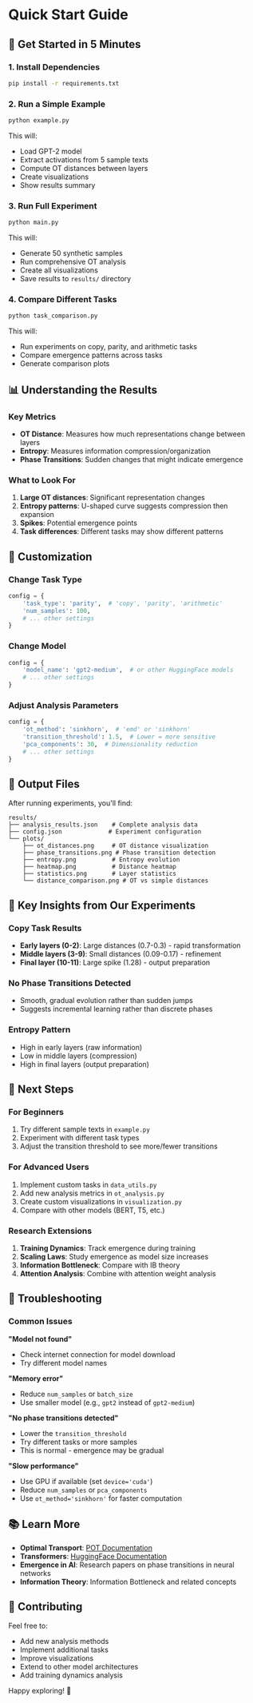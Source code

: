 # Quick Start Guide

## 🚀 Get Started in 5 Minutes

### 1. Install Dependencies
```bash
pip install -r requirements.txt
```

### 2. Run a Simple Example
```bash
python example.py
```
This will:
- Load GPT-2 model
- Extract activations from 5 sample texts
- Compute OT distances between layers
- Create visualizations
- Show results summary

### 3. Run Full Experiment
```bash
python main.py
```
This will:
- Generate 50 synthetic samples
- Run comprehensive OT analysis
- Create all visualizations
- Save results to `results/` directory

### 4. Compare Different Tasks
```bash
python task_comparison.py
```
This will:
- Run experiments on copy, parity, and arithmetic tasks
- Compare emergence patterns across tasks
- Generate comparison plots

## 📊 Understanding the Results

### Key Metrics
- **OT Distance**: Measures how much representations change between layers
- **Entropy**: Measures information compression/organization
- **Phase Transitions**: Sudden changes that might indicate emergence

### What to Look For
1. **Large OT distances**: Significant representation changes
2. **Entropy patterns**: U-shaped curve suggests compression then expansion
3. **Spikes**: Potential emergence points
4. **Task differences**: Different tasks may show different patterns

## 🔧 Customization

### Change Task Type
```python
config = {
    'task_type': 'parity',  # 'copy', 'parity', 'arithmetic'
    'num_samples': 100,
    # ... other settings
}
```

### Change Model
```python
config = {
    'model_name': 'gpt2-medium',  # or other HuggingFace models
    # ... other settings
}
```

### Adjust Analysis Parameters
```python
config = {
    'ot_method': 'sinkhorn',  # 'emd' or 'sinkhorn'
    'transition_threshold': 1.5,  # Lower = more sensitive
    'pca_components': 30,  # Dimensionality reduction
    # ... other settings
}
```

## 📁 Output Files

After running experiments, you'll find:

```
results/
├── analysis_results.json    # Complete analysis data
├── config.json             # Experiment configuration
└── plots/
    ├── ot_distances.png     # OT distance visualization
    ├── phase_transitions.png # Phase transition detection
    ├── entropy.png          # Entropy evolution
    ├── heatmap.png          # Distance heatmap
    ├── statistics.png       # Layer statistics
    └── distance_comparison.png # OT vs simple distances
```

## 🎯 Key Insights from Our Experiments

### Copy Task Results
- **Early layers (0-2)**: Large distances (0.7-0.3) - rapid transformation
- **Middle layers (3-9)**: Small distances (0.09-0.17) - refinement
- **Final layer (10-11)**: Large spike (1.28) - output preparation

### No Phase Transitions Detected
- Smooth, gradual evolution rather than sudden jumps
- Suggests incremental learning rather than discrete phases

### Entropy Pattern
- High in early layers (raw information)
- Low in middle layers (compression)
- High in final layers (output preparation)

## 🔬 Next Steps

### For Beginners
1. Try different sample texts in `example.py`
2. Experiment with different task types
3. Adjust the transition threshold to see more/fewer transitions

### For Advanced Users
1. Implement custom tasks in `data_utils.py`
2. Add new analysis metrics in `ot_analysis.py`
3. Create custom visualizations in `visualization.py`
4. Compare with other models (BERT, T5, etc.)

### Research Extensions
1. **Training Dynamics**: Track emergence during training
2. **Scaling Laws**: Study emergence as model size increases
3. **Information Bottleneck**: Compare with IB theory
4. **Attention Analysis**: Combine with attention weight analysis

## 🐛 Troubleshooting

### Common Issues

**"Model not found"**
- Check internet connection for model download
- Try different model names

**"Memory error"**
- Reduce `num_samples` or `batch_size`
- Use smaller model (e.g., `gpt2` instead of `gpt2-medium`)

**"No phase transitions detected"**
- Lower the `transition_threshold`
- Try different tasks or more samples
- This is normal - emergence may be gradual

**"Slow performance"**
- Use GPU if available (set `device='cuda'`)
- Reduce `num_samples` or `pca_components`
- Use `ot_method='sinkhorn'` for faster computation

## 📚 Learn More

- **Optimal Transport**: [POT Documentation](https://pythonot.github.io/)
- **Transformers**: [HuggingFace Documentation](https://huggingface.co/docs)
- **Emergence in AI**: Research papers on phase transitions in neural networks
- **Information Theory**: Information Bottleneck and related concepts

## 🤝 Contributing

Feel free to:
- Add new analysis methods
- Implement additional tasks
- Improve visualizations
- Extend to other model architectures
- Add training dynamics analysis

Happy exploring! 🚀 